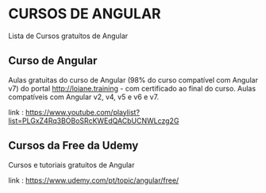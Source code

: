 # CURSOS DE ANGULAR

Lista de Cursos gratuítos de Angular

## Curso de Angular

Aulas gratuitas do curso de Angular (98% do curso compatível com Angular v7) do portal http://loiane.training - com certificado ao final do curso.
Aulas compatíveis com Angular v2, v4, v5 e v6 e v7.

link : https://www.youtube.com/playlist?list=PLGxZ4Rq3BOBoSRcKWEdQACbUCNWLczg2G

## Cursos da Free da Udemy

Cursos e tutoriais gratuitos de Angular

link : https://www.udemy.com/pt/topic/angular/free/
